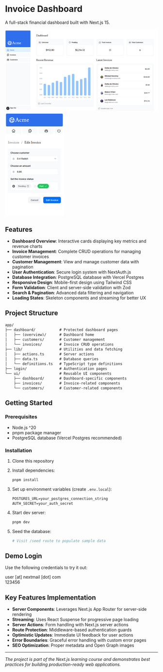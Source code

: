 # Invoice Dashboard

A full-stack financial dashboard built with Next.js 15.

<img src="screenshot_1.png" alt="Screenshot - desktop" width="640">
<img src="screenshot_2.png" alt="Screenshot - mobile" width="194">

## Features

- **Dashboard Overview**: Interactive cards displaying key metrics and revenue charts
- **Invoice Management**: Complete CRUD operations for managing customer invoices
- **Customer Management**: View and manage customer data with pagination
- **User Authentication**: Secure login system with NextAuth.js
- **Database Integration**: PostgreSQL database with Vercel Postgres
- **Responsive Design**: Mobile-first design using Tailwind CSS
- **Form Validation**: Client and server-side validation with Zod
- **Search & Pagination**: Advanced data filtering and navigation
- **Loading States**: Skeleton components and streaming for better UX

## Project Structure

```
app/
├── dashboard/           # Protected dashboard pages
│   ├── (overview)/      # Dashboard home
│   ├── customers/       # Customer management
│   └── invoices/        # Invoice CRUD operations
├── lib/                 # Utilities and data fetching
│   ├── actions.ts       # Server actions
│   ├── data.ts          # Database queries
│   └── definitions.ts   # TypeScript type definitions
├── login/               # Authentication pages
└── ui/                  # Reusable UI components
    ├── dashboard/       # Dashboard-specific components
    ├── invoices/        # Invoice-related components
    └── customers/       # Customer-related components
```

## Getting Started

### Prerequisites

- Node.js ^20
- pnpm package manager
- PostgreSQL database (Vercel Postgres recommended)

### Installation

1. Clone this repository
2. Install dependencies:
   ```bash
   pnpm install
   ```

3. Set up environment variables (create `.env.local`):
   ```
   POSTGRES_URL=your_postgres_connection_string
   AUTH_SECRET=your_auth_secret
   ```

4. Start dev server:
    ```bash
    pnpm dev
    ```

4. Seed the database:
   ```bash
   # Visit /seed route to populate sample data
   ```

## Demo Login
Use the following credentials to try it out:

user [at] nextmail [dot] com  
123456

## Key Features Implementation

- **Server Components**: Leverages Next.js App Router for server-side rendering
- **Streaming**: Uses React Suspense for progressive page loading
- **Server Actions**: Form handling with Next.js server actions
- **Route Protection**: Middleware-based authentication guards
- **Optimistic Updates**: Immediate UI feedback for user actions
- **Error Boundaries**: Graceful error handling with custom error pages
- **SEO Optimization**: Proper metadata and Open Graph images

---

*The project is part of the Next.js learning course and demonstrates best practices for building production-ready web applications.*
